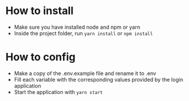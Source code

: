 # How to install

+ Make sure you have installed node and npm or yarn
+ Inside the project folder, run `yarn install` or `npm install`

# How to config

+ Make a copy of the .env.example file and rename it to .env
+ Fill each variable with the corresponding values provided by the login application
+ Start the application with `yarn start`

